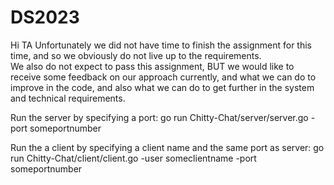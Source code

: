# DS2023


Hi TA
Unfortunately we did not have time to finish the assignment for this time, and so we obviously do not live up to the requirements.  
We also do not expect to pass this assignment, BUT we would like to receive some feedback on our approach currently, and what we can do to improve in the code, and also what we can do to get further in the system and technical requirements.



Run the server by specifying a port: 
go run Chitty-Chat/server/server.go -port someportnumber


Run the a client by specifying a client name and the same port as server:
go run Chitty-Chat/client/client.go -user someclientname -port someportnumber
